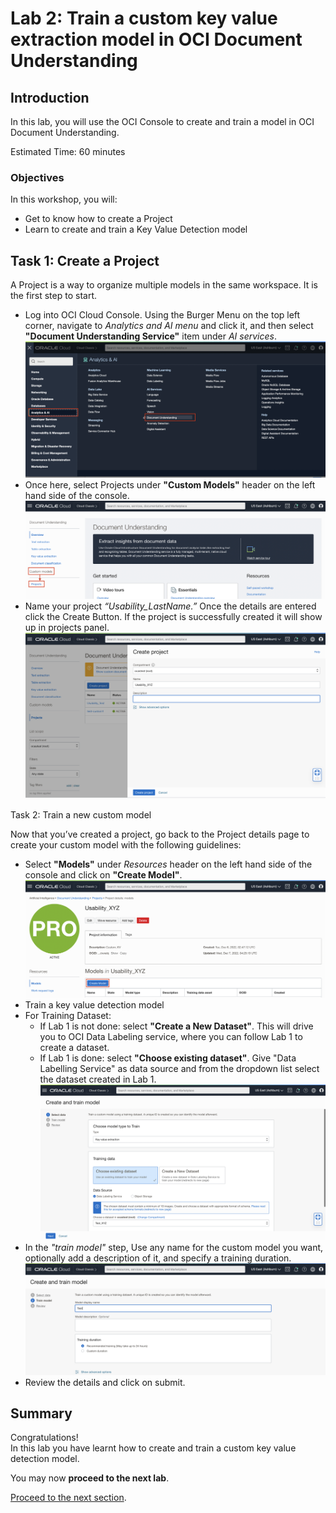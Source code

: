 # Lab 2: Train a custom key value extraction model in OCI Document Understanding
## Introduction

In this lab, you will use the OCI Console to create and train a model in OCI Document Understanding.

Estimated Time: 60 minutes


### Objectives

In this workshop, you will:

* Get to know how to create a Project 
* Learn to create and train a Key Value Detection model

## Task 1: Create a Project 

A Project is a way to organize multiple models in the same workspace. It is the first step to start.

* Log into OCI Cloud Console. Using the Burger Menu on the top left corner, navigate to _Analytics and AI menu_ and click it, and then select **"Document Understanding Service"** item under _AI services_.
![](./images/project1.png)
* Once here, select Projects under **"Custom Models"** header on the left hand side of the console.
![](./images/project2.png)
* Name your project _“Usability_LastName.”_ Once the details are entered click the Create Button. If the project is successfully created it will show up in projects panel.  
![](./images/project3.png)

Task 2: Train a new custom model

Now that you’ve created a project, go back to the Project details page to create your custom model with the following guidelines:

* Select **"Models"** under _Resources_ header on the left hand side of the console and click on **"Create Model"**.
![](./images/model1.png)
* Train a key value detection model
* For Training Dataset:
  * If Lab 1 is not done: select **"Create a New Dataset"**. This will drive you to OCI Data Labeling service, where you can follow Lab 1 to create a dataset.
  * If Lab 1 is done: select **"Choose existing dataset"**. Give "Data Labelling Service" as data source and from the dropdown list select the dataset created in Lab 1.
![](./images/model2.png)
* In the _"train model"_ step, Use any name for the custom model you want, optionally add a description of it, and specify a training duration. 
![](./images/model3.png)
* Review the details and click on submit.

## **Summary**

Congratulations! </br>
In this lab you have learnt how to create and train a custom key value detection model.

You may now **proceed to the next lab**.

[Proceed to the next section](./lab-03-console.md).
